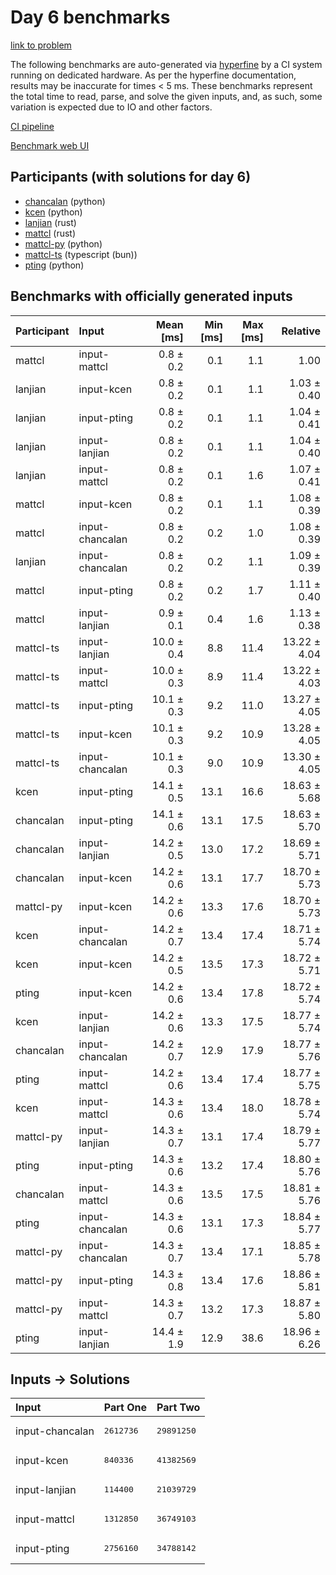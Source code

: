 # Day 6 benchmarks

[link to problem](https://adventofcode.com/2023/day/6)

The following benchmarks are auto-generated via
[hyperfine](https://github.com/sharkdp/hyperfine) by a CI system running on
dedicated hardware. As per the hyperfine documentation, results may be
inaccurate for times < 5 ms. These benchmarks represent the total time to read,
parse, and solve the given inputs, and, as such, some variation is expected due
to IO and other factors.

[CI pipeline](http://ci.papercode.net:8080/teams/main/pipelines/aoc2023)

[Benchmark web UI](https://aoc.ancalagon.black)


## Participants (with solutions for day 6)

- [chancalan](https://github.com/chancalan/aoc2023) (python)
- [kcen](https://github.com/kcen/aoc2023) (python)
- [lanjian](https://github.com/lanjian/aoc-2023) (rust)
- [mattcl](https://github.com/mattcl/aoc2023) (rust)
- [mattcl-py](https://github.com/mattcl/aoc2023-py) (python)
- [mattcl-ts](https://github.com/mattcl/aoc2023-js) (typescript (bun))
- [pting](https://github.com/pting/aoc2023) (python)


## Benchmarks with officially generated inputs

| Participant | Input | Mean [ms] | Min [ms] | Max [ms] | Relative |
|:---|:---|---:|---:|---:|---:|
| mattcl | input-mattcl | 0.8 ± 0.2 | 0.1 | 1.1 | 1.00 |
| lanjian | input-kcen | 0.8 ± 0.2 | 0.1 | 1.1 | 1.03 ± 0.40 |
| lanjian | input-pting | 0.8 ± 0.2 | 0.1 | 1.1 | 1.04 ± 0.41 |
| lanjian | input-lanjian | 0.8 ± 0.2 | 0.1 | 1.1 | 1.04 ± 0.40 |
| lanjian | input-mattcl | 0.8 ± 0.2 | 0.1 | 1.6 | 1.07 ± 0.41 |
| mattcl | input-kcen | 0.8 ± 0.2 | 0.1 | 1.1 | 1.08 ± 0.39 |
| mattcl | input-chancalan | 0.8 ± 0.2 | 0.2 | 1.0 | 1.08 ± 0.39 |
| lanjian | input-chancalan | 0.8 ± 0.2 | 0.2 | 1.1 | 1.09 ± 0.39 |
| mattcl | input-pting | 0.8 ± 0.2 | 0.2 | 1.7 | 1.11 ± 0.40 |
| mattcl | input-lanjian | 0.9 ± 0.1 | 0.4 | 1.6 | 1.13 ± 0.38 |
| mattcl-ts | input-lanjian | 10.0 ± 0.4 | 8.8 | 11.4 | 13.22 ± 4.04 |
| mattcl-ts | input-mattcl | 10.0 ± 0.3 | 8.9 | 11.4 | 13.22 ± 4.03 |
| mattcl-ts | input-pting | 10.1 ± 0.3 | 9.2 | 11.0 | 13.27 ± 4.05 |
| mattcl-ts | input-kcen | 10.1 ± 0.3 | 9.2 | 10.9 | 13.28 ± 4.05 |
| mattcl-ts | input-chancalan | 10.1 ± 0.3 | 9.0 | 10.9 | 13.30 ± 4.05 |
| kcen | input-pting | 14.1 ± 0.5 | 13.1 | 16.6 | 18.63 ± 5.68 |
| chancalan | input-pting | 14.1 ± 0.6 | 13.1 | 17.5 | 18.63 ± 5.70 |
| chancalan | input-lanjian | 14.2 ± 0.5 | 13.0 | 17.2 | 18.69 ± 5.71 |
| chancalan | input-kcen | 14.2 ± 0.6 | 13.1 | 17.7 | 18.70 ± 5.73 |
| mattcl-py | input-kcen | 14.2 ± 0.6 | 13.3 | 17.6 | 18.70 ± 5.73 |
| kcen | input-chancalan | 14.2 ± 0.7 | 13.4 | 17.4 | 18.71 ± 5.74 |
| kcen | input-kcen | 14.2 ± 0.5 | 13.5 | 17.3 | 18.72 ± 5.71 |
| pting | input-kcen | 14.2 ± 0.6 | 13.4 | 17.8 | 18.72 ± 5.74 |
| kcen | input-lanjian | 14.2 ± 0.6 | 13.3 | 17.5 | 18.77 ± 5.74 |
| chancalan | input-chancalan | 14.2 ± 0.7 | 12.9 | 17.9 | 18.77 ± 5.76 |
| pting | input-mattcl | 14.2 ± 0.6 | 13.4 | 17.4 | 18.77 ± 5.75 |
| kcen | input-mattcl | 14.3 ± 0.6 | 13.4 | 18.0 | 18.78 ± 5.74 |
| mattcl-py | input-lanjian | 14.3 ± 0.7 | 13.1 | 17.4 | 18.79 ± 5.77 |
| pting | input-pting | 14.3 ± 0.6 | 13.2 | 17.4 | 18.80 ± 5.76 |
| chancalan | input-mattcl | 14.3 ± 0.6 | 13.5 | 17.5 | 18.81 ± 5.76 |
| pting | input-chancalan | 14.3 ± 0.6 | 13.1 | 17.3 | 18.84 ± 5.77 |
| mattcl-py | input-chancalan | 14.3 ± 0.7 | 13.4 | 17.1 | 18.85 ± 5.78 |
| mattcl-py | input-pting | 14.3 ± 0.8 | 13.4 | 17.6 | 18.86 ± 5.81 |
| mattcl-py | input-mattcl | 14.3 ± 0.7 | 13.2 | 17.3 | 18.87 ± 5.80 |
| pting | input-lanjian | 14.4 ± 1.9 | 12.9 | 38.6 | 18.96 ± 6.26 |


## Inputs -> Solutions

| Input | Part One | Part Two |
|:---|:---|:---|
|input-chancalan|<pre>2612736</pre>|<pre>29891250</pre>|
|input-kcen|<pre>840336</pre>|<pre>41382569</pre>|
|input-lanjian|<pre>114400</pre>|<pre>21039729</pre>|
|input-mattcl|<pre>1312850</pre>|<pre>36749103</pre>|
|input-pting|<pre>2756160</pre>|<pre>34788142</pre>|